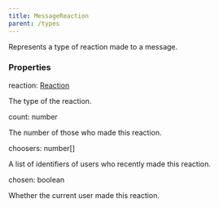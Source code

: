 ```yaml
---
title: MessageReaction
parent: /types
---
```


Represents a type of reaction made to a message.

### Properties

<div class="flex flex-col gap-3"><div><div class="flex gap-2"><div class="font-mono p" id="p_reaction" data-anchor><span class="font-bold">reaction</span><span class="opacity-50">:</span> <a href="/types/reaction"  >Reaction</a></div></div><div class="pl-3"><div class="no-margin">

The type of the reaction.

</div></div></div><div><div class="flex gap-2"><div class="font-mono p" id="p_count" data-anchor><span class="font-bold">count</span><span class="opacity-50">:</span> <span>number</span></div></div><div class="pl-3"><div class="no-margin">

The number of those who made this reaction.

</div></div></div><div><div class="flex gap-2"><div class="font-mono p" id="p_choosers" data-anchor><span class="font-bold">choosers</span><span class="opacity-50">:</span> <span>number</span><span class="opacity-50">[]</span></div></div><div class="pl-3"><div class="no-margin">

A list of identifiers of users who recently made this reaction.

</div></div></div><div><div class="flex gap-2"><div class="font-mono p" id="p_chosen" data-anchor><span class="font-bold">chosen</span><span class="opacity-50">:</span> <span>boolean</span></div></div><div class="pl-3"><div class="no-margin">

Whether the current user made this reaction.

</div></div></div></div>

